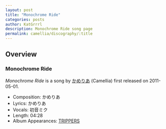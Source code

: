```yaml
---
layout: post
title: "Monochrome Ride"
categories: posts
author: KatGrrrl
description: Monochrome Ride song page
permalink: camellia/discography/:title
---
```


## Overview

### Monochrome Ride

*Monochrome Ride* is a song by [かめりあ](/camellia) (Camellia) first released on 2011-05-01.

* Composition: かめりあ
* Lyrics: かめりあ
* Vocals: 初音ミク
* Length: 04:28
* Album Appearances: [TRIPPERS](/camellia/albums/TRIPPERS)
